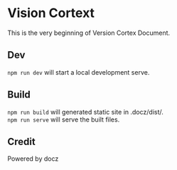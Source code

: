 # Vision Cortext

This is the very beginning of Version Cortex Document.

## Dev
`npm run dev` will start a local development serve.

## Build 
`npm run build` will generated static site in .docz/dist/.  
`npm run serve` will serve the built files.

## Credit
Powered by docz